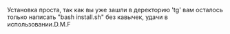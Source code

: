 Установка проста, так как вы уже зашли в деректорию 'tg' вам осталось только написать "bash install.sh" без кавычек, удачи в использовании.D.M.F
